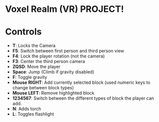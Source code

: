 # Voxel Realm (VR) PROJECT!


# Controls

 - **T**: Locks the Camera
 - **F5**: Switch between first person and third person view
 - **F4**: Lock the player rotation (not the camera)
 - **F3**: Center the third person camera
 - **ZQSD**: Move the player
 - **Space**: Jump (Climb if gravity disabled)
 - **F**: Toggle gravity
 - **Mouse RIGHT**: Add currently selected block (used numeric keys to change between block types)
 - **Mouse LEFT**: Remove highlighted block
 - **1234567**: Switch between the different types of block the player can add.
 - **N**: Adds torch
 - **L**: Toggles flashlight
